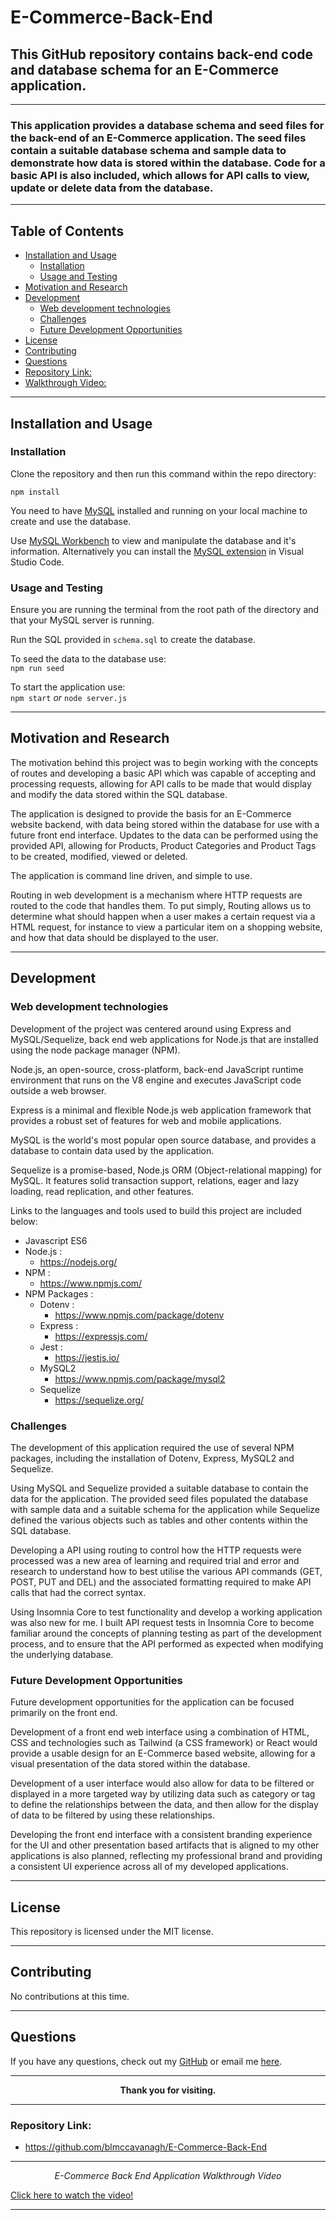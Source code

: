 # E-Commerce-Back-End

## This GitHub repository contains back-end code and database schema for an E-Commerce application.

---

### This application provides a database schema and seed files for the back-end of an E-Commerce application. The seed files contain a suitable database schema and sample data to demonstrate how data is stored within the database. Code for a basic API is also included, which allows for API calls to view, update or delete data from the database.

---

## Table of Contents

* [Installation and Usage](#installation-and-usage)
  * [Installation](#installation)
  * [Usage and Testing](#usage-and-testing)
* [Motivation and Research](#motivation-and-research)
* [Development](#development)
  * [Web development technologies](#web-development-technologies)
  * [Challenges](#challenges)
  * [Future Development Opportunities](#future-development-opportunities)
* [License](#license)
* [Contributing](#contributing)
* [Questions](#questions)
* [Repository Link:](#repository-link)
* [Walkthrough Video:](#walkthrough-video)

---

## Installation and Usage

### Installation

Clone the repository and then run this command within the repo directory:

```npm install```

You need to have <a href="https://www.mysql.com/">MySQL</a> installed and running on your local machine to create and use the database.

Use <a href="https://www.mysql.com/products/workbench/">MySQL Workbench</a> to view and manipulate the database and it's information. Alternatively you can install the <a href="https://marketplace.visualstudio.com/items?itemName=formulahendry.vscode-mysql">MySQL extension</a> in Visual Studio Code.

### Usage and Testing

Ensure you are running the terminal from the root path of the directory and that your MySQL server is running.

Run the SQL provided in `schema.sql` to create the database.

To seed the data to the database use:
<br>
`npm run seed`

To start the application use:
<br>
`npm start`
*or*
`node server.js`

---

## Motivation and Research

The motivation behind this project was to begin working with the concepts of routes and developing a basic API which was capable of accepting and processing requests, allowing for API calls to be made that would display and modify the data stored within the SQL database.

The application is designed to provide the basis for an E-Commerce website backend, with data being stored within the database for use with a future front end interface. Updates to the data can be performed using the provided API, allowing for Products, Product Categories and Product Tags to be created, modified, viewed or deleted.

The application is command line driven, and simple to use.

Routing in web development is a mechanism where HTTP requests are routed to the code that handles them. To put simply, Routing allows us to determine what should happen when a user makes a certain request via a HTML request, for instance to view a particular item on a shopping website, and how that data should be displayed to the user.

---

## Development

### Web development technologies

Development of the project was centered around using Express and MySQL/Sequelize, back end web applications for Node.js that are installed using the node package manager (NPM).

Node.js, an open-source, cross-platform, back-end JavaScript runtime environment that runs on the V8 engine and executes JavaScript code outside a web browser.

Express is a minimal and flexible Node.js web application framework that provides a robust set of features for web and mobile applications.

MySQL is the world's most popular open source database, and provides a database to contain data used by the application.

Sequelize is a promise-based, Node.js ORM (Object-relational mapping) for MySQL. It features solid transaction support, relations, eager and lazy loading, read replication, and other features.
 
Links to the languages and tools used to build this project are included below:

* Javascript ES6
* Node.js :
    * https://nodejs.org/
* NPM :
    * https://www.npmjs.com/
* NPM Packages :
    * Dotenv :
        * https://www.npmjs.com/package/dotenv
    * Express :
        * https://expressjs.com/
    * Jest :
        * https://jestjs.io/
    * MySQL2
      * https://www.npmjs.com/package/mysql2
    * Sequelize
        * https://sequelize.org/

### Challenges

The development of this application required the use of several NPM packages, including the installation of Dotenv, Express, MySQL2 and Sequelize.

Using MySQL and Sequelize provided a suitable database to contain the data for the application.  The provided seed files populated the database with sample data and a suitable schema for the application while Sequelize defined the various objects such as tables and other contents within the SQL database.

Developing a API using routing to control how the HTTP requests were processed was a new area of learning and required trial and error and research to understand how to best utilise the various API commands (GET, POST, PUT and DEL) and the associated formatting required to make API calls that had the correct syntax.

Using Insomnia Core to test functionality and develop a working application was also new for me. I built API request tests in Insomnia Core to become familiar around the concepts of planning testing as part of the development process, and to ensure that the API performed as expected when modifying the underlying database.

### Future Development Opportunities

Future development opportunities for the application can be focused primarily on the front end.

Development of a front end web interface using a combination of HTML, CSS and technologies such as Tailwind (a CSS framework) or React would provide a usable design for an E-Commerce based website, allowing for a visual presentation of the data stored within the database.

Development of a user interface would also allow for data to be filtered or displayed in a more targeted way by utilizing data such as category or tag to define the relationships between the data, and then allow for the display of data to be filtered by using these relationships.

Developing the front end interface with a consistent branding experience for the UI and other presentation based artifacts that is aligned to my other applications is also planned, reflecting my professional brand and providing a consistent UI experience across all of my developed applications.

---

## License

This repository is licensed under the MIT license.

---

## Contributing

No contributions at this time.

---

## Questions

If you have any questions, check out my <a href="https://www.github.com/blmccavanagh">GitHub</a> or email me <a href="mailto:blmccavanagh@gmail.com">here</a>.

---

<div align="center">

**Thank you for visiting.**

</div>

---

### Repository Link:

* https://github.com/blmccavanagh/E-Commerce-Back-End

---

<div align="center">

*E-Commerce Back End Application Walkthrough Video*

</div>

<a href="">Click here to watch the video!</a>

---